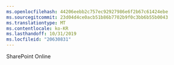```yaml
---
ms.openlocfilehash: 44206eebb2c757ec92927986e6f2b67c61424ebe
ms.sourcegitcommit: 23d04d4ce0acb51b86b7702b9f0c3bb6b55b0043
ms.translationtype: MT
ms.contentlocale: ko-KR
ms.lasthandoff: 10/31/2019
ms.locfileid: "20630831"
---
```

<Token xmlns:xlink="http://www.w3.org/1999/xlink">SharePoint Online</Token>